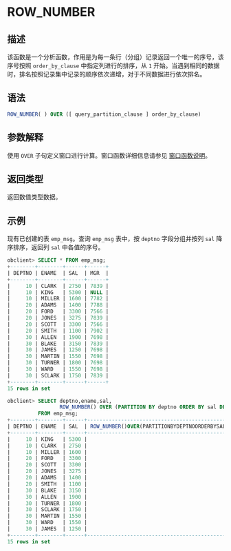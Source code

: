 ROW_NUMBER 
===============================



描述 
-----------------------

该函数是一个分析函数，作用是为每一条行（分组）记录返回一个唯一的序号，该序号按照 `order_by_clause` 中指定列进行的排序，从 `1` 开始。当遇到相同的数据时，排名按照记录集中记录的顺序依次递增，对于不同数据进行依次排名。

语法 
-----------------------

```sql
ROW_NUMBER( ) OVER ([ query_partition_clause ] order_by_clause)
```



参数解释 
-------------------------

使用 `OVER` 子句定义窗口进行计算。窗口函数详细信息请参见 [窗口函数说明](../4.analysis-functions-2/1.window-function-description.md)。

返回类型 
-------------------------

返回数值类型数据。

示例 
-----------------------

现有已创建的表 `emp_msg`。查询 `emp_msg` 表中，按 `deptno` 字段分组并按列 `sal` 降序排序，返回列 `sal` 中各值的序号。

```sql
obclient> SELECT * FROM emp_msg;
+--------+--------+------+------+
| DEPTNO | ENAME  | SAL  | MGR  |
+--------+--------+------+------+
|     10 | CLARK  | 2750 | 7839 |
|     10 | KING   | 5300 | NULL |
|     10 | MILLER | 1600 | 7782 |
|     20 | ADAMS  | 1400 | 7788 |
|     20 | FORD   | 3300 | 7566 |
|     20 | JONES  | 3275 | 7839 |
|     20 | SCOTT  | 3300 | 7566 |
|     20 | SMITH  | 1100 | 7902 |
|     30 | ALLEN  | 1900 | 7698 |
|     30 | BLAKE  | 3150 | 7839 |
|     30 | JAMES  | 1250 | 7698 |
|     30 | MARTIN | 1550 | 7698 |
|     30 | TURNER | 1800 | 7698 |
|     30 | WARD   | 1550 | 7698 |
|     30 | SCLARK | 1750 | 7839 |
+--------+--------+------+------+
15 rows in set

obclient> SELECT deptno,ename,sal,
                 ROW_NUMBER() OVER (PARTITION BY deptno ORDER BY sal DESC)
          FROM emp_msg;
+--------+--------+------+---------------------------------------------------+
| DEPTNO | ENAME  | SAL  | ROW_NUMBER()OVER(PARTITIONBYDEPTNOORDERBYSALDESC) |
+--------+--------+------+---------------------------------------------------+
|     10 | KING   | 5300 |                                                 1 |
|     10 | CLARK  | 2750 |                                                 2 |
|     10 | MILLER | 1600 |                                                 3 |
|     20 | FORD   | 3300 |                                                 1 |
|     20 | SCOTT  | 3300 |                                                 2 |
|     20 | JONES  | 3275 |                                                 3 |
|     20 | ADAMS  | 1400 |                                                 4 |
|     20 | SMITH  | 1100 |                                                 5 |
|     30 | BLAKE  | 3150 |                                                 1 |
|     30 | ALLEN  | 1900 |                                                 2 |
|     30 | TURNER | 1800 |                                                 3 |
|     30 | SCLARK | 1750 |                                                 4 |
|     30 | MARTIN | 1550 |                                                 5 |
|     30 | WARD   | 1550 |                                                 6 |
|     30 | JAMES  | 1250 |                                                 7 |
+--------+--------+------+---------------------------------------------------+
15 rows in set
```


